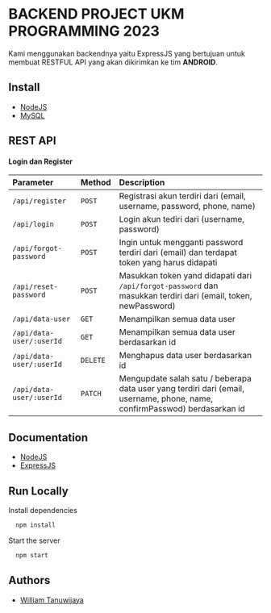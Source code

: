 
# BACKEND PROJECT UKM PROGRAMMING 2023

Kami menggunakan backendnya yaitu ExpressJS yang bertujuan untuk membuat RESTFUL API yang akan dikirimkan ke tim **ANDROID**.

## Install
- [NodeJS](https://nodejs.org/en)
- [MySQL](https://www.mysql.com/)



## REST API

#### Login dan Register

| Parameter | Method     | Description                |
| :-------- | :------- | :------------------------- |
| `/api/register` | `POST` | Registrasi akun terdiri dari (email, username, password, phone, name) |
| `/api/login` | `POST` | Login akun tediri dari (username, password)|
| `/api/forgot-password` | `POST` | Ingin untuk mengganti password terdiri dari (email) dan terdapat token yang harus didapati |
| `/api/reset-password` | `POST` | Masukkan token yand didapati dari `/api/forgot-password` dan masukkan terdiri dari (email, token, newPassword) |
| `/api/data-user` | `GET` | Menampilkan semua data user |
| `/api/data-user/:userId` | `GET` | Menampilkan semua data user berdasarkan id |
| `/api/data-user/:userId` | `DELETE` | Menghapus data user berdasarkan id |
| `/api/data-user/:userId` | `PATCH` | Mengupdate salah satu / beberapa data user yang terdiri dari (email, username, phone, name, confirmPasswod) berdasarkan id |

## Documentation

- [NodeJS](https://nodejs.org/en)
- [ExpressJS](https://expressjs.com/)


## Run Locally

Install dependencies

```bash
  npm install
```

Start the server

```bash
  npm start
```


## Authors

- [William Tanuwijaya](https://www.github.com/williamtanuwijaya)